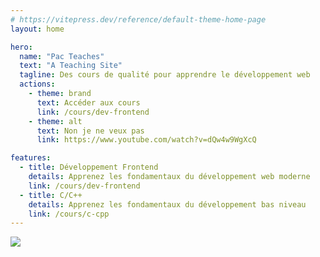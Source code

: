 ```yaml
---
# https://vitepress.dev/reference/default-theme-home-page
layout: home

hero:
  name: "Pac Teaches"
  text: "A Teaching Site"
  tagline: Des cours de qualité pour apprendre le développement web
  actions:
    - theme: brand
      text: Accéder aux cours
      link: /cours/dev-frontend
    - theme: alt
      text: Non je ne veux pas
      link: https://www.youtube.com/watch?v=dQw4w9WgXcQ

features:
  - title: Développement Frontend
    details: Apprenez les fondamentaux du développement web moderne
    link: /cours/dev-frontend
  - title: C/C++
    details: Apprenez les fondamentaux du développement bas niveau
    link: /cours/c-cpp
---
```


![](https://media1.giphy.com/media/InYNY6SNHRQvih7Kl4/giphy.gif?cid=7941fdc6m8433t38n597rcz884fkalpp26p3ui6rwjxyqjo5&ep=v1_gifs_search&rid=giphy.gif&ct=g)
